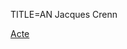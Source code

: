 TITLE=AN Jacques Crenn



<a href="https://adecang.github.io/gen/la_martyre/media/1804_0122_AN_jacques_crenn.jpg">Acte</a>
